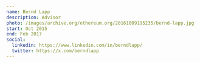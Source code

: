 ```yaml
---
name: Bernd Lapp
description: Advisor
photo: /images/archive.org/ethereum.org/20161009195235/bernd-lapp.jpg
start: Oct 2015
end: Feb 2017
social:
  linkedin: https://www.linkedin.com/in/berndlapp/
  twitter: https://x.com/berndlapp
---
```


